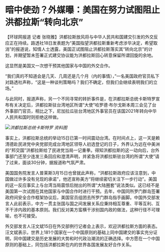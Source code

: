 # 暗中使劲？外媒曝：美国在努力试图阻止洪都拉斯“转向北京”

【环球网报道 记者
张晓雅】洪都拉斯放风将与中华人民共和国建交引发的外交反应正在持续。路透社18日发表题为“美国指望洪都拉斯重新考虑涉华决定，希望取消”的报道说，知情人士透露，美国正试图阻止洪都拉斯落实其“转向北京”的计划，并期望暂未签署正式建交协议能为洪都拉斯回心转意保留所谓回旋的余地。

这显然是美国又一次想干预其他国家与中国的外交合作。

“我们真的不知道会是几天、几周还是几个月（内的事情），”一名美国政府官员私下对路透社声称，“这是一种谈判策略吗？我们不确定，但我们会继续表明我们的立场。”

与此同时，报道声称，另一个不同寻常的转折事件是，在洪都拉斯总统卡斯特罗宣布有关决定后，洪都拉斯驻台湾地区所谓“大使”哈罗德·布尔戈斯本周三会见了台外事部门官员，相比之下，尼加拉瓜驻台湾地区外事官员在该国2021年转向中华人民共和国时则拒绝这样做。

![](https://inews.gtimg.com/om_bt/OxOxmj13m3H4qdP34bpO308CRgVl82ZBtjyyXvA2ZiX-AAA/1000)_洪都拉斯总统卡斯特罗 资料图_

事实上，洪都拉斯总统的举动15日已第一时间震动台湾。在时间点上，这一天是赖清德赴民进党中央党部完成台湾地区领导人初选登记的日子，外界认为远在中美洲的“邦交国”洪都拉斯给了民进党当局一记重拳。得知洪都拉斯的这一动向后，台外事部门还至少连发三条回应和澄清声明，并紧急将洪都拉斯驻台湾的所谓“大使”请了过来，面谈30分钟，据报道称气氛严肃。

美国国务院发言人普莱斯3月15日也曾就此声称，“洪都拉斯政府应该注意到，中国做过许多没有兑现的承诺”，他还宣称美方“将继续密切关注下一步行动”。美国的这一反应事实上与台湾当局震惊后抛出的所谓“大陆圈套”说法类似。这已经不是美国第一次试图在其他国家与中国合作时进行干预。去年，中国同所罗门群岛签署政府间安全合作框架协议后，美国官员组团去所罗门群岛指手画脚。中国外交部发言人此前表示，中方一贯主张国与国之间发展关系应秉持相互尊重、平等互利、互不干涉内政的基本原则。我们反对美方蛮横干涉别国内政的做法，这种行径不可理喻，也不可接受。

外交部发言人汪文斌15日在外交部例行记者会上表示，欢迎洪都拉斯方面的表态。汪文斌表示，世界上181个国家在一个中国原则的基础上同中国建交的事实充分证明，同中国建交是历史发展的大势和时代政治潮流的正确选择。中方愿在一个中国原则的基础上，同包括洪都拉斯在内的世界各国发展友好合作关系。


